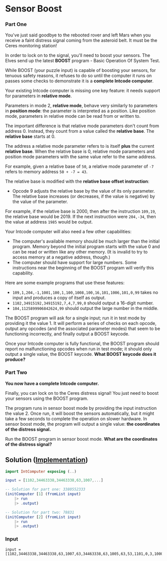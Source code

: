 # Sensor Boost

### Part One

You've just said goodbye to the rebooted rover and left Mars when you receive a faint distress signal coming from the asteroid belt. It must be the Ceres monitoring station!

In order to lock on to the signal, you'll need to boost your sensors. The Elves send up the latest **BOOST** program - Basic Operation Of System Test.

While BOOST (your puzzle input) is capable of boosting your sensors, for tenuous safety reasons, it refuses to do so until the computer it runs on passes some checks to demonstrate it is a **complete Intcode computer**.

Your existing Intcode computer is missing one key feature: it needs support for parameters in **relative mode**.

Parameters in mode 2, **relative mode**, behave very similarly to parameters in **position mode**: the parameter is interpreted as a position. Like position mode, parameters in relative mode can be read from or written to.

The important difference is that relative mode parameters don't count from address 0. Instead, they count from a value called the **relative base**. The **relative base** starts at 0.

The address a relative mode parameter refers to is itself **plus** the current **relative base**. When the relative base is 0, relative mode parameters and position mode parameters with the same value refer to the same address.

For example, given a relative base of `50`, a relative mode parameter of `-7` refers to memory address `50 + -7 = 43`.

The relative base is modified with the **relative base offset instruction**:

- Opcode 9 adjusts the relative base by the value of its only parameter. The relative base increases (or decreases, if the value is negative) by the value of the parameter.

For example, if the relative base is 2000, then after the instruction `109,19`, the relative base would be 2019. If the next instruction were `204,-34`, then the value at address `1985` would be output.

Your Intcode computer will also need a few other capabilities:

- The computer's available memory should be much larger than the initial program. Memory beyond the initial program starts with the value 0 and can be read or written like any other memory. (It is invalid to try to access memory at a negative address, though.)
- The computer should have support for large numbers. Some instructions near the beginning of the BOOST program will verify this capability.

Here are some example programs that use these features:

- `109,1,204,-1,1001,100,1,100,1008,100,16,101,1006,101,0,99` takes no input and produces a copy of itself as output.
- `1102,34915192,34915192,7,4,7,99,0` should output a 16-digit number.
- `104,1125899906842624,99` should output the large number in the middle.

The BOOST program will ask for a single input; run it in test mode by providing it the value 1. It will perform a series of checks on each opcode, output any opcodes (and the associated parameter modes) that seem to be functioning incorrectly, and finally output a BOOST keycode.

Once your Intcode computer is fully functional, the BOOST program should report no malfunctioning opcodes when run in test mode; it should only output a single value, the BOOST keycode. **What BOOST keycode does it produce?**

### Part Two

**You now have a complete Intcode computer.**

Finally, you can lock on to the Ceres distress signal! You just need to boost your sensors using the BOOST program.

The program runs in sensor boost mode by providing the input instruction the value 2. Once run, it will boost the sensors automatically, but it might take a few seconds to complete the operation on slower hardware. In sensor boost mode, the program will output a single value: **the coordinates of the distress signal.**

Run the BOOST program in sensor boost mode. **What are the coordinates of the distress signal?**

## Solution ([Implementation](../../src/IntComputer.elm))

```elm
import IntComputer exposing (..)

input = [1102,34463338,34463338,63,1007,...]

-- Solution for part one: 3380552333
(initComputer [1] (fromList input)
	|> run
	|> .output)

-- Solution for part two: 78831
(initComputer [2] (fromList input)
	|> run
	|> .output)
```

### Input

```
input = [1102,34463338,34463338,63,1007,63,34463338,63,1005,63,53,1101,0,3,1000,109,988,209,12,9,1000,209,6,209,3,203,0,1008,1000,1,63,1005,63,65,1008,1000,2,63,1005,63,904,1008,1000,0,63,1005,63,58,4,25,104,0,99,4,0,104,0,99,4,17,104,0,99,0,0,1101,0,36,1015,1102,1,387,1028,1101,24,0,1016,1101,0,23,1008,1102,1,35,1012,1102,1,554,1023,1101,29,0,1003,1101,27,0,1011,1101,25,0,1000,1101,0,38,1018,1102,20,1,1019,1102,28,1,1005,1102,1,619,1026,1102,1,22,1004,1101,0,0,1020,1101,0,31,1009,1102,1,783,1024,1102,1,33,1001,1102,616,1,1027,1102,1,21,1006,1101,32,0,1013,1102,39,1,1014,1102,1,378,1029,1101,774,0,1025,1102,1,1,1021,1102,30,1,1007,1102,37,1,1002,1102,1,26,1017,1101,0,557,1022,1102,1,34,1010,109,13,2101,0,-5,63,1008,63,23,63,1005,63,203,4,187,1105,1,207,1001,64,1,64,1002,64,2,64,109,-14,2107,28,4,63,1005,63,225,4,213,1106,0,229,1001,64,1,64,1002,64,2,64,109,10,1207,-3,20,63,1005,63,245,1106,0,251,4,235,1001,64,1,64,1002,64,2,64,109,8,1205,3,263,1105,1,269,4,257,1001,64,1,64,1002,64,2,64,109,-9,1207,-7,34,63,1005,63,287,4,275,1105,1,291,1001,64,1,64,1002,64,2,64,109,-4,2102,1,-3,63,1008,63,32,63,1005,63,311,1105,1,317,4,297,1001,64,1,64,1002,64,2,64,109,21,21101,40,0,-6,1008,1019,43,63,1005,63,337,1106,0,343,4,323,1001,64,1,64,1002,64,2,64,109,-26,1202,7,1,63,1008,63,21,63,1005,63,365,4,349,1106,0,369,1001,64,1,64,1002,64,2,64,109,26,2106,0,3,4,375,1001,64,1,64,1105,1,387,1002,64,2,64,109,-9,21108,41,40,3,1005,1019,407,1001,64,1,64,1106,0,409,4,393,1002,64,2,64,109,13,1205,-8,423,4,415,1106,0,427,1001,64,1,64,1002,64,2,64,109,-19,21107,42,41,5,1005,1015,447,1001,64,1,64,1106,0,449,4,433,1002,64,2,64,109,-3,2102,1,-5,63,1008,63,37,63,1005,63,471,4,455,1105,1,475,1001,64,1,64,1002,64,2,64,109,-2,1201,0,0,63,1008,63,28,63,1005,63,497,4,481,1105,1,501,1001,64,1,64,1002,64,2,64,109,8,2107,29,-8,63,1005,63,521,1001,64,1,64,1106,0,523,4,507,1002,64,2,64,109,-3,1208,-3,30,63,1005,63,541,4,529,1106,0,545,1001,64,1,64,1002,64,2,64,109,4,2105,1,9,1105,1,563,4,551,1001,64,1,64,1002,64,2,64,109,9,1206,-3,581,4,569,1001,64,1,64,1106,0,581,1002,64,2,64,109,-8,1201,-9,0,63,1008,63,23,63,1005,63,605,1001,64,1,64,1106,0,607,4,587,1002,64,2,64,109,21,2106,0,-9,1106,0,625,4,613,1001,64,1,64,1002,64,2,64,109,-35,2108,31,8,63,1005,63,647,4,631,1001,64,1,64,1105,1,647,1002,64,2,64,109,2,1202,0,1,63,1008,63,30,63,1005,63,667,1105,1,673,4,653,1001,64,1,64,1002,64,2,64,109,17,21108,43,43,-4,1005,1016,691,4,679,1106,0,695,1001,64,1,64,1002,64,2,64,109,-14,1208,-1,30,63,1005,63,711,1106,0,717,4,701,1001,64,1,64,1002,64,2,64,109,6,21101,44,0,-1,1008,1011,44,63,1005,63,739,4,723,1105,1,743,1001,64,1,64,1002,64,2,64,109,-15,2108,30,8,63,1005,63,759,1106,0,765,4,749,1001,64,1,64,1002,64,2,64,109,27,2105,1,0,4,771,1001,64,1,64,1105,1,783,1002,64,2,64,109,-9,1206,6,795,1105,1,801,4,789,1001,64,1,64,1002,64,2,64,109,4,21102,45,1,-7,1008,1012,45,63,1005,63,823,4,807,1105,1,827,1001,64,1,64,1002,64,2,64,109,-14,21102,46,1,5,1008,1010,43,63,1005,63,851,1001,64,1,64,1105,1,853,4,833,1002,64,2,64,109,-1,2101,0,1,63,1008,63,25,63,1005,63,873,1105,1,879,4,859,1001,64,1,64,1002,64,2,64,109,9,21107,47,48,-3,1005,1010,897,4,885,1105,1,901,1001,64,1,64,4,64,99,21101,0,27,1,21101,915,0,0,1106,0,922,21201,1,57526,1,204,1,99,109,3,1207,-2,3,63,1005,63,964,21201,-2,-1,1,21101,942,0,0,1106,0,922,21201,1,0,-1,21201,-2,-3,1,21101,957,0,0,1106,0,922,22201,1,-1,-2,1105,1,968,21202,-2,1,-2,109,-3,2106,0,0]
```
